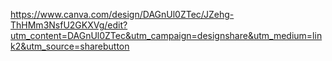 https://www.canva.com/design/DAGnUl0ZTec/JZehg-ThHMm3NsfU2GKXVg/edit?utm_content=DAGnUl0ZTec&utm_campaign=designshare&utm_medium=link2&utm_source=sharebutton
